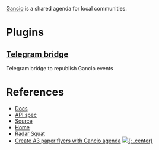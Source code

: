 [Gancio](https://gancio.org/) is a shared agenda for local communities.

# Plugins

## [Telegram bridge](https://framagit.org/bcn.convocala/gancio-plugin-telegram-bridge)

Telegram bridge to republish Gancio events

# References

- [Docs](https://gancio.org/)
- [API spec](https://gancio.org/dev/oauth)
- [Source](https://framagit.org/les/gancio)
- [Home](https://gancio.org/)
- [Radar Squat](https://radar.squat.net)
- [Create A3 paper flyers with Gancio agenda](https://git.lattuga.net/balotta/gancio-flyers)
[![](not-by-ai.svg){: .center}](https://notbyai.fyi)
